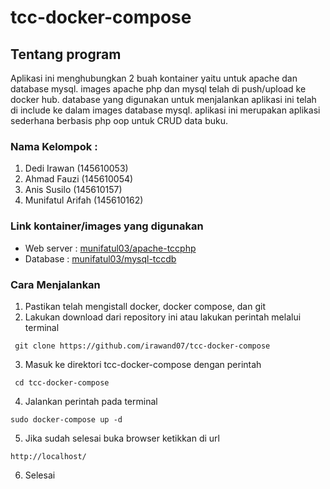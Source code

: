 # tcc-docker-compose

## Tentang program
  Aplikasi ini menghubungkan 2 buah kontainer yaitu untuk apache dan database mysql. images apache php dan mysql telah di push/upload ke docker hub. database yang digunakan untuk menjalankan aplikasi ini telah di include ke dalam images database mysql. aplikasi ini merupakan aplikasi sederhana berbasis php oop untuk CRUD data buku.
  
### Nama Kelompok :
1. Dedi Irawan (145610053) 
2. Ahmad Fauzi (145610054)
3. Anis Susilo (145610157)
4. Munifatul Arifah (145610162)

### Link kontainer/images yang digunakan
- Web server : <a href="https://hub.docker.com/r/munifatul03/apache-tccphp/">munifatul03/apache-tccphp </a>
- Database : <a href="https://hub.docker.com/r/munifatul03/mysql-tccdb/">munifatul03/mysql-tccdb</a>

### Cara Menjalankan
1. Pastikan telah mengistall docker, docker compose, dan git
2. Lakukan download dari repository ini atau lakukan perintah melalui terminal 
```
 git clone https://github.com/irawand07/tcc-docker-compose 
```
3. Masuk ke direktori tcc-docker-compose dengan perintah
```
 cd tcc-docker-compose 
```
4. Jalankan perintah pada terminal 
```
sudo docker-compose up -d
```
5. Jika sudah selesai buka browser ketikkan  di url 
```
http://localhost/
```
6. Selesai
